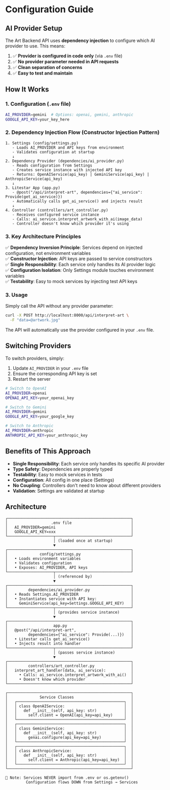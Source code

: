 # Configuration Guide

## AI Provider Setup

The Art Backend API uses **dependency injection** to configure which AI provider to use. This means:

1. ✅ **Provider is configured in code only** (via `.env` file)
2. ✅ **No provider parameter needed in API requests**
3. ✅ **Clean separation of concerns**
4. ✅ **Easy to test and maintain**

## How It Works

### 1. Configuration (`.env` file)

```bash
AI_PROVIDER=gemini  # Options: openai, gemini, anthropic
GOOGLE_API_KEY=your_key_here
```

### 2. Dependency Injection Flow (Constructor Injection Pattern)

```
1. Settings (config/settings.py)
   - Loads AI_PROVIDER and API keys from environment
   - Validates configuration at startup
   ↓
2. Dependency Provider (dependencies/ai_provider.py)
   - Reads configuration from Settings
   - Creates service instance with injected API key
   - Returns: OpenAIService(api_key) | GeminiService(api_key) | AnthropicService(api_key)
   ↓
3. Litestar App (app.py)
   - @post("/api/interpret-art", dependencies={"ai_service": Provide(get_ai_service)})
   - Automatically calls get_ai_service() and injects result
   ↓
4. Controller (controllers/art_controller.py)
   - Receives configured service instance
   - Calls: ai_service.interpret_artwork_with_ai(image_data)
   - Controller doesn't know which provider it's using
```

### 3. Key Architecture Principles

✅ **Dependency Inversion Principle**: Services depend on injected configuration, not environment variables  
✅ **Constructor Injection**: API keys are passed to service constructors  
✅ **Single Responsibility**: Each service only handles its AI provider logic  
✅ **Configuration Isolation**: Only Settings module touches environment variables  
✅ **Testability**: Easy to mock services by injecting test API keys

### 3. Usage

Simply call the API without any provider parameter:

```bash
curl -X POST http://localhost:8000/api/interpret-art \
  -F "data=@artwork.jpg"
```

The API will automatically use the provider configured in your `.env` file.

## Switching Providers

To switch providers, simply:

1. Update `AI_PROVIDER` in your `.env` file
2. Ensure the corresponding API key is set
3. Restart the server

```bash
# Switch to OpenAI
AI_PROVIDER=openai
OPENAI_API_KEY=your_openai_key

# Switch to Gemini  
AI_PROVIDER=gemini
GOOGLE_API_KEY=your_google_key

# Switch to Anthropic
AI_PROVIDER=anthropic
ANTHROPIC_API_KEY=your_anthropic_key
```

## Benefits of This Approach

- **Single Responsibility**: Each service only handles its specific AI provider
- **Type Safety**: Dependencies are properly typed
- **Testability**: Easy to mock services in tests
- **Configuration**: All config in one place (Settings)
- **No Coupling**: Controllers don't need to know about different providers
- **Validation**: Settings are validated at startup

## Architecture

```
┌──────────────────────────────────────────────────────┐
│                   .env file                          │
│   AI_PROVIDER=gemini                                 │
│   GOOGLE_API_KEY=xxx                                 │
└────────────────────┬─────────────────────────────────┘
                     │ (loaded once at startup)
                     ▼
┌──────────────────────────────────────────────────────┐
│              config/settings.py                      │
│   • Loads environment variables                      │
│   • Validates configuration                          │
│   • Exposes: AI_PROVIDER, API keys                   │
└────────────────────┬─────────────────────────────────┘
                     │ (referenced by)
                     ▼
┌──────────────────────────────────────────────────────┐
│         dependencies/ai_provider.py                  │
│   • Reads Settings.AI_PROVIDER                       │
│   • Instantiates service with API key:               │
│     GeminiService(api_key=Settings.GOOGLE_API_KEY)   │
└────────────────────┬─────────────────────────────────┘
                     │ (provides service instance)
                     ▼
┌──────────────────────────────────────────────────────┐
│                    app.py                            │
│   @post("/api/interpret-art",                        │
│         dependencies={"ai_service": Provide(...)})   │
│   • Litestar calls get_ai_service()                  │
│   • Injects result into handler                      │
└────────────────────┬─────────────────────────────────┘
                     │ (passes service instance)
                     ▼
┌──────────────────────────────────────────────────────┐
│         controllers/art_controller.py                │
│   interpret_art_handler(data, ai_service):           │
│     • Calls: ai_service.interpret_artwork_with_ai()  │
│     • Doesn't know which provider                    │
└──────────────────────────────────────────────────────┘

┌──────────────────────────────────────────────────────┐
│              Service Classes                         │
│   ┌───────────────────────────────────────────────┐  │
│   │ class OpenAIService:                          │  │
│   │   def __init__(self, api_key: str)            │  │
│   │     self.client = OpenAI(api_key=api_key)     │  │
│   └───────────────────────────────────────────────┘  │
│   ┌───────────────────────────────────────────────┐  │
│   │ class GeminiService:                          │  │
│   │   def __init__(self, api_key: str)            │  │
│   │     genai.configure(api_key=api_key)          │  │
│   └───────────────────────────────────────────────┘  │
│   ┌───────────────────────────────────────────────┐  │
│   │ class AnthropicService:                       │  │
│   │   def __init__(self, api_key: str)            │  │
│   │     self.client = Anthropic(api_key=api_key)  │  │
│   └───────────────────────────────────────────────┘  │
└──────────────────────────────────────────────────────┘

📝 Note: Services NEVER import from .env or os.getenv()
         Configuration flows DOWN from Settings → Services
```

